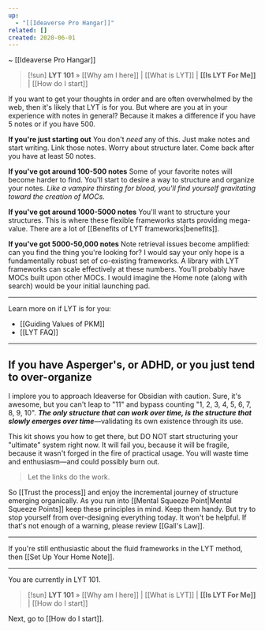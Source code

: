 ```yaml
---
up:
  - "[[Ideaverse Pro Hangar]]"
related: []
created: 2020-06-01
---
```

~ [[Ideaverse Pro Hangar]] 

> [!sun] **LYT 101** » [[Why am I here]] | [[What is LYT]] | **[[Is LYT For Me]]** | [[How do I start]] 

If you want to get your thoughts in order and are often overwhelmed by the web, then it's likely that LYT is for you. But where are you at in your experience with notes in general? Because it makes a difference if you have 5 notes or if you have 500.

**If you're just starting out**
You don't *need* any of this. Just make notes and start writing. Link those notes. Worry about structure later. Come back after you have at least 50 notes. 

**If you've got around 100-500 notes**
Some of your favorite notes will become harder to find. You'll start to desire a way to structure and organize your notes. *Like a vampire thirsting for blood, you'll find yourself gravitating toward the creation of MOCs.*

**If you've got around 1000-5000 notes**
You'll want to structure your structures. This is where these flexible frameworks starts providing mega-value. There are a lot of [[Benefits of LYT frameworks|benefits]].

**If you've got 5000-50,000 notes**
Note retrieval issues become amplified: can you find the thing you're looking for? I would say your only hope is a fundamentally robust set of co-existing frameworks. A library with LYT frameworks can scale effectively at these numbers. You'll probably have MOCs built upon other MOCs. I would imagine the Home note (along with search) would be your initial launching pad.

---

Learn more on if LYT is for you:

- [[Guiding Values of PKM]] 
- [[LYT FAQ]] 

---
## If you have Asperger's, or ADHD, or you just tend to over-organize
I implore you to approach Ideaverse for Obsidian with caution. Sure, it's awesome, but you can't leap to "11" and bypass counting "1, 2, 3, 4, 5, 6, 7, 8, 9, 10". ***The only structure that can work over time, is the structure that slowly emerges over time***—validating its own existence through its use. 

This kit shows you how to get there, but DO NOT start structuring your "ultimate" system right now. It will fail you, because it will be fragile, because it wasn't forged in the fire of practical usage. You will waste time and enthusiasm—and could possibly burn out. 

> Let the links do the work.

So [[Trust the process]] and enjoy the incremental journey of structure emerging organically. As you run into [[Mental Squeeze Point|Mental Squeeze Points]] keep these principles in mind. Keep them handy. But try to stop yourself from over-designing everything today. It won't be helpful. If that's not enough of a warning, please review [[Gall's Law]].

---

If you're still enthusiastic about the fluid frameworks in the LYT method, then [[Set Up Your Home Note]].

---

You are currently in LYT 101.

> [!sun] **LYT 101** » [[Why am I here]] | [[What is LYT]] | **[[Is LYT For Me]]** | [[How do I start]] 

Next, go to [[How do I start]].

